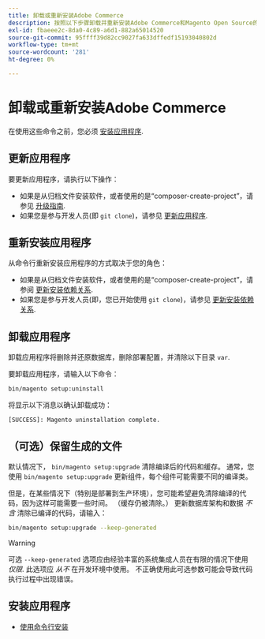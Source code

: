 ```yaml
---
title: 卸载或重新安装Adobe Commerce
description: 按照以下步骤卸载并重新安装Adobe Commerce和Magento Open Source的内部安装。
exl-id: fbaeee2c-8da0-4c89-a6d1-882a65014520
source-git-commit: 95ffff39d82cc9027fa633dffedf15193040802d
workflow-type: tm+mt
source-wordcount: '281'
ht-degree: 0%

---
```


# 卸载或重新安装Adobe Commerce

在使用这些命令之前，您必须 [安装应用程序](../tutorials/install.md).

## 更新应用程序

要更新应用程序，请执行以下操作：

* 如果是从归档文件安装软件，或者使用的是“composer-create-project”，请参见 [升级指南](../../upgrade/overview.md).
* 如果您是参与开发人员(即 `git clone`)，请参见 [更新应用程序](../../upgrade/developer/git-installs.md).

## 重新安装应用程序

从命令行重新安装应用程序的方式取决于您的角色：

* 如果是从归档文件安装软件，或者使用的是“composer-create-project”，请参阅 [更新安装依赖关系](https://developer.adobe.com/commerce/contributor/guides/install/update-dependencies/).
* 如果您是参与开发人员(即，您已开始使用 `git clone`)，请参见 [更新安装依赖关系](https://developer.adobe.com/commerce/contributor/guides/install/update-dependencies/).

## 卸载应用程序

卸载应用程序将删除并还原数据库，删除部署配置，并清除以下目录 `var`.

要卸载应用程序，请输入以下命令：

```bash
bin/magento setup:uninstall
```

将显示以下消息以确认卸载成功：

```terminal
[SUCCESS]: Magento uninstallation complete.
```

## （可选）保留生成的文件

默认情况下， `bin/magento setup:upgrade` 清除编译后的代码和缓存。 通常，您使用 `bin/magento setup:upgrade` 更新组件，每个组件可能需要不同的编译类。

但是，在某些情况下（特别是部署到生产环境），您可能希望避免清除编译的代码，因为这样可能需要一些时间。 （缓存仍被清除。） 更新数据库架构和数据 *不含* 清除已编译的代码，请输入：

```bash
bin/magento setup:upgrade --keep-generated
```

>[!WARNING]
>
>可选 `--keep-generated` 选项应由经验丰富的系统集成人员在有限的情况下使用 *仅限*. 此选项应 *从不* 在开发环境中使用。 不正确使用此可选参数可能会导致代码执行过程中出现错误。

## 安装应用程序

* [使用命令行安装](../advanced.md)
